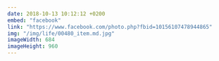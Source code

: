 ```yaml
---
date: 2018-10-13 10:12:12 +0200
embed: "facebook"
link: "https://www.facebook.com/photo.php?fbid=10156107478944865"
img: "/img/life/00480_item.md.jpg"
imageWidth: 684
imageHeight: 960
---
```

